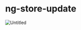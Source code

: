 # ng-store-update
![Untitled](https://user-images.githubusercontent.com/53650114/83891333-aaedee80-a755-11ea-95c0-380e0854fab5.png)

